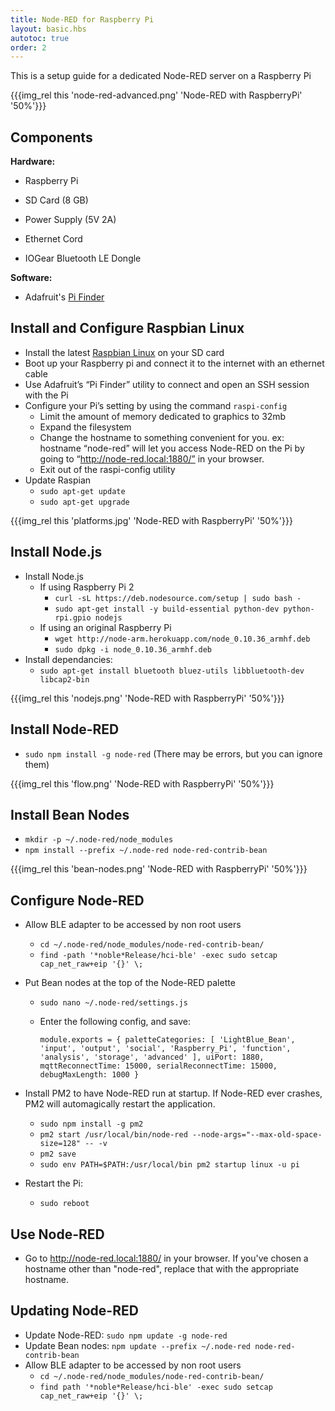```yaml
---
title: Node-RED for Raspberry Pi
layout: basic.hbs
autotoc: true
order: 2
---
```


This is a setup guide for a dedicated Node-RED server on a Raspberry Pi

{{{img_rel this 'node-red-advanced.png' 'Node-RED with RaspberryPi' '50%'}}}

## Components

__Hardware:__ 

* Raspberry Pi

* SD Card (8 GB)

* Power Supply (5V 2A)

* Ethernet Cord

* IOGear Bluetooth LE Dongle

__Software:__ 

* Adafruit's <a href="https://github.com/adafruit/Adafruit-Pi-Finder">Pi Finder</a>

## Install and Configure Raspbian Linux

* Install the latest <a href="https://www.raspberrypi.org/documentation/installation/installing-images/">Raspbian Linux</a> on your SD card
* Boot up your Raspberry pi and connect it to the internet with an ethernet cable
* Use Adafruit’s “Pi Finder” utility to connect and open an SSH session with the Pi
* Configure your Pi’s setting by using the command `raspi-config`
    * Limit the amount of memory dedicated to graphics to 32mb
    * Expand the filesystem
    * Change the hostname to something convenient for you. ex: hostname “node-red” will let you access Node-RED on the Pi by going to “http://node-red.local:1880/” in your browser.
    * Exit out of the raspi-config utility
* Update Raspian
    * `sudo apt-get update`
    * `sudo apt-get upgrade`

{{{img_rel this 'platforms.jpg' 'Node-RED with RaspberryPi' '50%'}}}

## Install Node.js

* Install Node.js
    * If using Raspberry Pi 2 
        * `curl -sL https://deb.nodesource.com/setup | sudo bash -`
        * `sudo apt-get install -y build-essential python-dev python-rpi.gpio nodejs`
    * If using an original Raspberry Pi 
        * `wget http://node-arm.herokuapp.com/node_0.10.36_armhf.deb`
        * `sudo dpkg -i node_0.10.36_armhf.deb`
* Install dependancies:  
    * `sudo apt-get install bluetooth bluez-utils libbluetooth-dev libcap2-bin`

{{{img_rel this 'nodejs.png' 'Node-RED with RaspberryPi' '50%'}}}

## Install Node-RED

* `sudo npm install -g node-red` (There may be errors, but you can ignore them)

{{{img_rel this 'flow.png' 'Node-RED with RaspberryPi' '50%'}}}

## Install Bean Nodes

* `mkdir -p ~/.node-red/node_modules`
* `npm install --prefix ~/.node-red node-red-contrib-bean`

{{{img_rel this 'bean-nodes.png' 'Node-RED with RaspberryPi' '50%'}}}

## Configure Node-RED

* Allow BLE adapter to be accessed by non root users
    * `cd ~/.node-red/node_modules/node-red-contrib-bean/`
    * `find -path '*noble*Release/hci-ble' -exec sudo setcap cap_net_raw+eip '{}' \;`
* Put Bean nodes at the top of the Node-RED palette
    * `sudo nano ~/.node-red/settings.js`
    * Enter the following config, and save:

        `module.exports = {
        paletteCategories: [
        'LightBlue_Bean',
        'input',
        'output',
        'social',
        'Raspberry_Pi',
        'function',
        'analysis',
        'storage',
        'advanced'
        ],
        uiPort: 1880,
        mqttReconnectTime: 15000,
        serialReconnectTime: 15000,
        debugMaxLength: 1000
        }`

* Install PM2 to have Node-RED run at startup. If Node-RED ever crashes, PM2 will automagically restart the application.
    * `sudo npm install -g pm2`
    * `pm2 start /usr/local/bin/node-red --node-args="--max-old-space-size=128" -- -v`
    * `pm2 save`
    * `sudo env PATH=$PATH:/usr/local/bin pm2 startup linux -u pi`
* Restart the Pi: 
    * `sudo reboot`

## Use Node-RED

* Go to http://node-red.local:1880/ in your browser. If you've chosen a hostname other than "node-red", replace that with the appropriate hostname. 

## Updating Node-RED

* Update Node-RED: `sudo npm update -g node-red`
* Update Bean nodes: `npm update --prefix ~/.node-red node-red-contrib-bean`
* Allow BLE adapter to be accessed by non root users
    * `cd ~/.node-red/node_modules/node-red-contrib-bean/`
    * `find path '*noble*Release/hci-ble' -exec sudo setcap cap_net_raw+eip '{}' \;`





